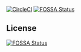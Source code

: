 [![CircleCI](https://circleci.com/gh/JaredPh/whhc-serverless/tree/dev.svg?style=svg)](https://circleci.com/gh/JaredPh/whhc-serverless/tree/dev)
[![FOSSA Status](https://app.fossa.io/api/projects/git%2Bgithub.com%2FJaredPh%2Fwhhc-serverless.svg?type=shield)](https://app.fossa.io/projects/git%2Bgithub.com%2FJaredPh%2Fwhhc-serverless?ref=badge_shield)


## License
[![FOSSA Status](https://app.fossa.io/api/projects/git%2Bgithub.com%2FJaredPh%2Fwhhc-serverless.svg?type=large)](https://app.fossa.io/projects/git%2Bgithub.com%2FJaredPh%2Fwhhc-serverless?ref=badge_large)